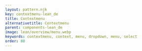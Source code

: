 ```yaml
---
layout: pattern.njk
key: contextmenu-lean_de
title: Contextmenu
alternativetitle: Contextmenu
parent: components-lean_de
image: lean/overview/menu.webp
keywords: contextmenu, context, menu, dropdown, menu, select
order: 80
---
```

